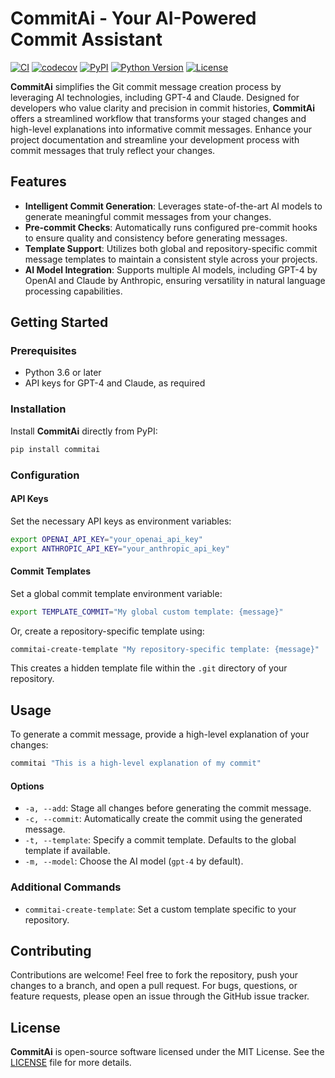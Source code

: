 # CommitAi - Your AI-Powered Commit Assistant

[![CI](https://github.com/lguibr/commitai/workflows/CI/badge.svg)](https://github.com/lguibr/commitai/actions)
[![codecov](https://codecov.io/gh/lguibr/commitai/graph/badge.svg?token=MXZKCXO6LA)](https://codecov.io/gh/lguibr/commitai)
[![PyPI](https://img.shields.io/pypi/v/CommitAi.svg)](https://pypi.org/project/CommitAi/)
[![Python Version](https://img.shields.io/pypi/pyversions/CommitAi.svg)](https://pypi.org/project/CommitAi/)
[![License](https://img.shields.io/pypi/l/CommitAi.svg)](https://github.com/lguibr/CommitAi/blob/main/LICENSE)

**CommitAi** simplifies the Git commit message creation process by leveraging AI technologies, including GPT-4 and Claude. Designed for developers who value clarity and precision in commit histories, **CommitAi** offers a streamlined workflow that transforms your staged changes and high-level explanations into informative commit messages. Enhance your project documentation and streamline your development process with commit messages that truly reflect your changes.

## Features

- **Intelligent Commit Generation**: Leverages state-of-the-art AI models to generate meaningful commit messages from your changes.
- **Pre-commit Checks**: Automatically runs configured pre-commit hooks to ensure quality and consistency before generating messages.
- **Template Support**: Utilizes both global and repository-specific commit message templates to maintain a consistent style across your projects.
- **AI Model Integration**: Supports multiple AI models, including GPT-4 by OpenAI and Claude by Anthropic, ensuring versatility in natural language processing capabilities.

## Getting Started

### Prerequisites

- Python 3.6 or later
- API keys for GPT-4 and Claude, as required

### Installation

Install **CommitAi** directly from PyPI:

```bash
pip install commitai
```

### Configuration

#### API Keys

Set the necessary API keys as environment variables:

```bash
export OPENAI_API_KEY="your_openai_api_key"
export ANTHROPIC_API_KEY="your_anthropic_api_key"
```

#### Commit Templates

Set a global commit template environment variable:

```bash
export TEMPLATE_COMMIT="My global custom template: {message}"
```

Or, create a repository-specific template using:

```bash
commitai-create-template "My repository-specific template: {message}"
```

This creates a hidden template file within the `.git` directory of your repository.

## Usage

To generate a commit message, provide a high-level explanation of your changes:

```bash
commitai "This is a high-level explanation of my commit"
```

#### Options

- `-a, --add`: Stage all changes before generating the commit message.
- `-c, --commit`: Automatically create the commit using the generated message.
- `-t, --template`: Specify a commit template. Defaults to the global template if available.
- `-m, --model`: Choose the AI model (`gpt-4` by default).

### Additional Commands

- `commitai-create-template`: Set a custom template specific to your repository.

## Contributing

Contributions are welcome! Feel free to fork the repository, push your changes to a branch, and open a pull request. For bugs, questions, or feature requests, please open an issue through the GitHub issue tracker.

## License

**CommitAi** is open-source software licensed under the MIT License. See the [LICENSE](https://github.com/lguibr/CommitAi/blob/main/LICENSE) file for more details.
